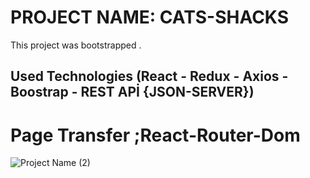 # PROJECT NAME: CATS-SHACKS

This project was bootstrapped .

## Used Technologies (React - Redux - Axios - Boostrap - REST APİ {JSON-SERVER})
# Page Transfer ;React-Router-Dom

![Project Name (2)](https://user-images.githubusercontent.com/114434307/218556919-704c4510-83c3-46c5-8499-dd6545aa69ff.gif)

